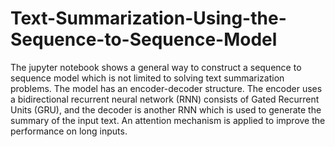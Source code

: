 # Text-Summarization-Using-the-Sequence-to-Sequence-Model
The jupyter notebook shows a general way to construct a sequence to sequence model which is not limited to solving text summarization problems. The model has an encoder-decoder structure. The encoder uses a bidirectional recurrent neural network (RNN) consists of Gated Recurrent Units (GRU), and the decoder is another RNN which is used to generate the summary of the input text. An attention mechanism is applied to improve the performance on long inputs.
